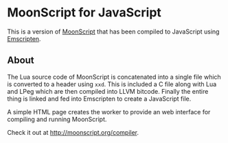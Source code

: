# MoonScript for JavaScript

This is a version of [MoonScript](http://moonscript.org) that has been compiled to
JavaScript using [Emscripten](http://emscripten.org). 

## About

The Lua source code of MoonScript is concatenated into a single file which is
converted to a header using `xxd`. This is included a C file along with Lua and
LPeg which are then compiled into LLVM bitcode. Finally the entire thing is
linked and fed into Emscripten to create a JavaScript file.

A simple HTML page creates the worker to provide an web interface for compiling
and running MoonScript.

Check it out at <http://moonscript.org/compiler>.

